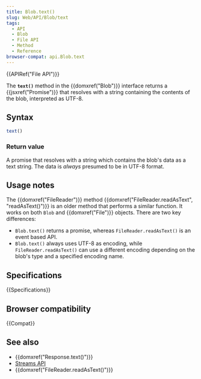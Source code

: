 ```yaml
---
title: Blob.text()
slug: Web/API/Blob/text
tags:
  - API
  - Blob
  - File API
  - Method
  - Reference
browser-compat: api.Blob.text
---
```

{{APIRef("File API")}}

The **`text()`** method in the
{{domxref("Blob")}} interface returns a {{jsxref("Promise")}} that resolves with a
string containing the contents of the blob, interpreted as UTF-8.

## Syntax

```js
text()
```

### Return value

A promise that resolves with a string which contains the blob's data
as a text string. The data is _always_ presumed to be in UTF-8 format.

## Usage notes

The {{domxref("FileReader")}} method {{domxref("FileReader.readAsText",
  "readAsText()")}} is an older method that performs a similar function. It works on both
`Blob` and {{domxref("File")}} objects. There are two key differences:

- `Blob.text()` returns a promise, whereas
  `FileReader.readAsText()` is an event based API.
- `Blob.text()` always uses UTF-8 as encoding, while
  `FileReader.readAsText()` can use a different encoding depending on the
  blob's type and a specified encoding name.

## Specifications

{{Specifications}}

## Browser compatibility

{{Compat}}

## See also

- {{domxref("Response.text()")}}
- [Streams API](/en-US/docs/Web/API/Streams_API)
- {{domxref("FileReader.readAsText()")}}
